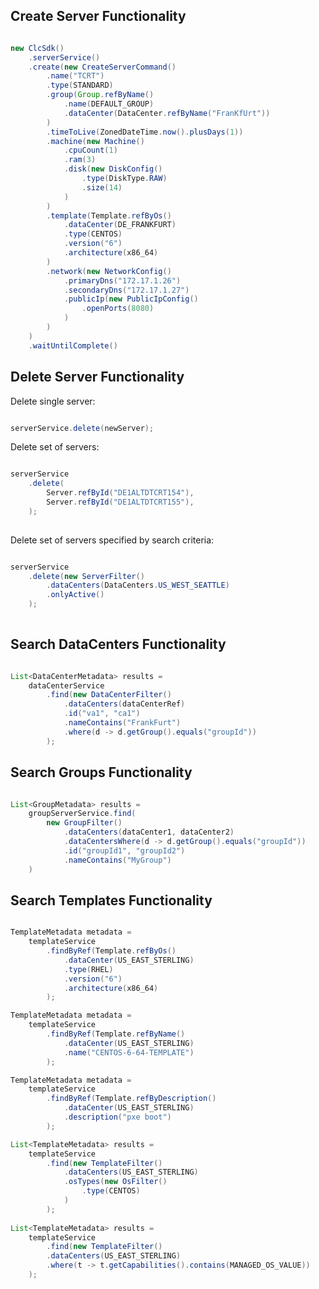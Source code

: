
Create Server Functionality
---------------------------

``` java

new ClcSdk()
    .serverService()
    .create(new CreateServerCommand()
        .name("TCRT")
        .type(STANDARD)
        .group(Group.refByName()
            .name(DEFAULT_GROUP)
            .dataCenter(DataCenter.refByName("FranKfUrt"))
        )
        .timeToLive(ZonedDateTime.now().plusDays(1))
        .machine(new Machine()
            .cpuCount(1)
            .ram(3)
            .disk(new DiskConfig()
                .type(DiskType.RAW)
                .size(14)
            )
        )
        .template(Template.refByOs()
            .dataCenter(DE_FRANKFURT)
            .type(CENTOS)
            .version("6")
            .architecture(x86_64)
        )
        .network(new NetworkConfig()
            .primaryDns("172.17.1.26")
            .secondaryDns("172.17.1.27")
            .publicIp(new PublicIpConfig()
                .openPorts(8080)
            )
        )
    )
    .waitUntilComplete()

```


Delete Server Functionality
-----------------------

Delete single server:

``` java

serverService.delete(newServer);

```

Delete set of servers:

``` java

serverService
    .delete(
        Server.refById("DE1ALTDTCRT154"),
        Server.refById("DE1ALTDTCRT155"),
    );
    
```

Delete set of servers specified by search criteria:

``` java

serverService
    .delete(new ServerFilter()
        .dataCenters(DataCenters.US_WEST_SEATTLE)
        .onlyActive()
    );
    
```


Search DataCenters Functionality
----------------------------------

``` java

List<DataCenterMetadata> results = 
    dataCenterService
        .find(new DataCenterFilter()
            .dataCenters(dataCenterRef)
            .id("va1", "ca1")
            .nameContains("FrankFurt")
            .where(d -> d.getGroup().equals("groupId"))
        );

```


Search Groups Functionality
-----------------------------

``` java

List<GroupMetadata> results = 
    groupServerService.find(
        new GroupFilter()
            .dataCenters(dataCenter1, dataCenter2)
            .dataCentersWhere(d -> d.getGroup().equals("groupId"))
            .id("groupId1", "groupId2")
            .nameContains("MyGroup")
    )

```


Search Templates Functionality
-----------------------------

``` java

TemplateMetadata metadata = 
    templateService
        .findByRef(Template.refByOs()
            .dataCenter(US_EAST_STERLING)
            .type(RHEL)
            .version("6")
            .architecture(x86_64)
        );

TemplateMetadata metadata = 
    templateService
        .findByRef(Template.refByName()
            .dataCenter(US_EAST_STERLING)
            .name("CENTOS-6-64-TEMPLATE")
        );

TemplateMetadata metadata = 
    templateService
        .findByRef(Template.refByDescription()
            .dataCenter(US_EAST_STERLING)
            .description("pxe boot")
        );

List<TemplateMetadata> results = 
    templateService
        .find(new TemplateFilter()
            .dataCenters(US_EAST_STERLING)
            .osTypes(new OsFilter()
                .type(CENTOS)
            )
        );
        
List<TemplateMetadata> results = 
    templateService
        .find(new TemplateFilter()
        .dataCenters(US_EAST_STERLING)
        .where(t -> t.getCapabilities().contains(MANAGED_OS_VALUE))
    );

```